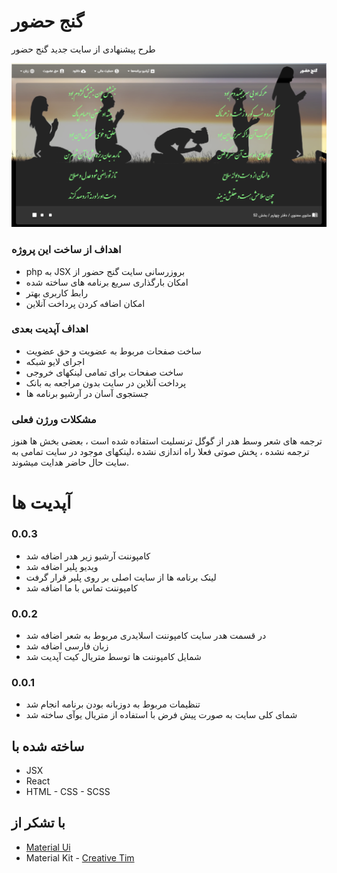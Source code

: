 # گنج حضور

طرح پیشنهادی از سایت جدید گنج حضور

[![پیشنمایش سایت](https://github.com/b3hr4d/ganje-hozour/blob/master/Capture.PNG?raw=true)](https://b3hr4d.github.io/ganje-hozour)

### اهداف از ساخت این پروژه

- php به JSX بروزرسانی سایت گنج حضور از
- امکان بارگذاری سریع برنامه های ساخته شده
- رابط کاربری بهتر
- امکان اضافه کردن پرداخت آنلاین

### اهداف آپدیت بعدی

- ساخت صفحات مربوط به عضویت و حق عضویت
- اجرای لایو شبکه
- ساخت صفحات برای تمامی لینکهای خروجی
- پرداخت آنلاین در سایت بدون مراجعه به بانک
- جستجوی آسان در آرشیو برنامه ها

### مشکلات ورژن فعلی

ترجمه های شعر وسط هدر از گوگل ترنسلیت استفاده شده است ، بعضی بخش ها هنوز ترجمه نشده ، پخش صوتی فعلا راه اندازی نشده ،لینکهای موجود در سایت تمامی به سایت حال حاضر هدایت میشوند.

# آپدیت ها

### 0.0.3

- کامپوننت آرشیو زیر هدر اضافه شد
- ویدیو پلیر اضافه شد
- لینک برنامه ها از سایت اصلی بر روی پلیر قرار گرفت
- کامپوننت تماس با ما اضافه شد

### 0.0.2

- در قسمت هدر سایت کامپوننت اسلایدری مربوط به شعر اضافه شد
- زبان فارسی اضافه شد
- شمایل کامپوننت ها توسط متریال کیت آپدیت شد

### 0.0.1

- تنظیمات مربوط به دوزبانه بودن برنامه انجام شد
- شمای کلی سایت به صورت پیش فرض با استفاده از متریال یوآی ساخته شد

## ساخته شده با

- JSX
- React
- HTML - CSS - SCSS

## با تشکر از

- [Material Ui](https://material-ui.com/)
- Material Kit - [Creative Tim](https://www.creative-tim.com/)

